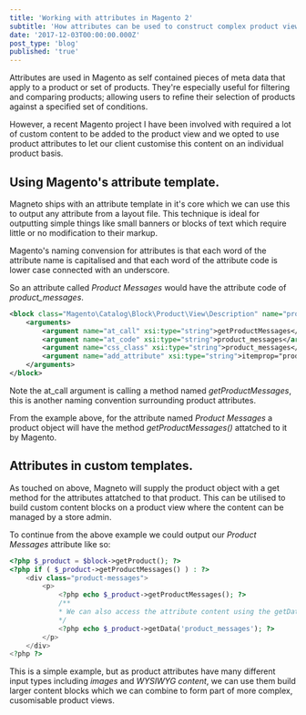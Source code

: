 ```yaml
---
title: 'Working with attributes in Magento 2'
subtitle: 'How attributes can be used to construct complex product views.'
date: '2017-12-03T00:00:00.000Z'
post_type: 'blog'
published: 'true'
---
```


Attributes are used in Magento as self contained pieces of meta data that apply to a product or set of products. They're especially useful for filtering and comparing products; allowing users to refine their selection of products against a specified set of conditions.

However, a recent Magento project I have been involved with required a lot of custom content to be added to the product view and we opted to use product attributes to let our client customise this content on an individual product basis.

## Using Magento's attribute template.

Magneto ships with an attribute template in it's core which we can use this to output any attribute from a layout file. This technique is ideal for outputting simple things like small banners or blocks of text which require little or no modification to their markup.

Magento's naming convension for attributes is that each word of the attribute name is capitalised and that each word of the attribute code is lower case connected with an underscore.

So an attribute called *Product Messages* would have the attribute code of *product_messages*.

```xml
<block class="Magento\Catalog\Block\Product\View\Description" name="product.info.messages" template="product/view/attribute.phtml" before="-">
    <arguments>
        <argument name="at_call" xsi:type="string">getProductMessages</argument>
        <argument name="at_code" xsi:type="string">product_messages</argument>
        <argument name="css_class" xsi:type="string">product_messages</argument>
        <argument name="add_attribute" xsi:type="string">itemprop="product_messages"</argument>
    </arguments>
</block>
```

Note the at_call argument is calling a method named *getProductMessages*, this is another naming convention surrounding product attributes.

From the example above, for the attribute named *Product Messages* a product object will have the method *getProductMessages()* attatched to it by Magento.

## Attributes in custom templates.

As touched on above, Magneto will supply the product object with a get method for the attributes attatched to that product. This can be utilised to build custom content blocks on a product view where the content can be managed by a store admin.

To continue from the above example we could output our *Product Messages* attribute like so:

```php
<?php $_product = $block->getProduct(); ?>
<?php if ( $_product->getProductMessages() ) : ?>
    <div class="product-messages">
        <p>
            <?php echo $_product->getProductMessages(); ?>
            /**
            * We can also access the attribute content using the getData() method
            */
            <?php echo $_product->getData('product_messages'); ?>
        </p>
    </div>
<?php ?>
``` 

This is a simple example, but as product attributes have many different input types including *images* and *WYSIWYG content*, we can use them build larger content blocks which we can combine to form part of more complex, cusomisable product views.
